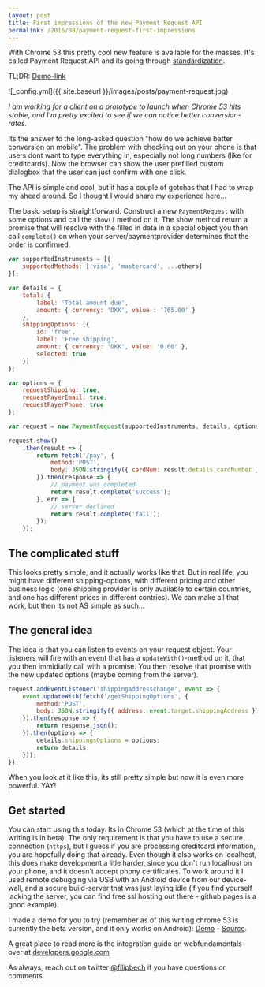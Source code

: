 ```yaml
---
layout: post
title: First impressions of the new Payment Request API
permalink: /2016/08/payment-request-first-impressions
---
```


With Chrome 53 this pretty cool new feature is available for the masses. It's called Payment Request API and its going through [standardization](https://www.w3.org/TR/payment-request/).

TL;DR: [Demo-link](https://filipbech.github.io/demos/paymentrequest/)

![_config.yml]({{ site.baseurl }}/images/posts/payment-request.jpg)

*I am working for a client on a prototype to launch when Chrome 53 hits stable, and I'm pretty excited to see if we can notice better conversion-rates.*

Its the answer to the long-asked question "how do we achieve better conversion on mobile". The problem with checking out on your phone is that users dont want to type everything in, especially not long numbers (like for creditcards). Now the browser can show the user prefilled custom dialogbox that the user can just confirm with one click. 

The API is simple and cool, but it has a couple of gotchas that I had to wrap my ahead around. So I thought I would share my experience here...

The basic setup is straightforward. Construct a new `PaymentRequest` with some options and call the `show()` method on it. The show method return a promise that will resolve with the filled in data in a special object you then call `complete()` on when your server/paymentprovider determines that the order is confirmed. 

```js
var supportedInstruments = [{
	supportedMethods: ['visa', 'mastercard', ...others]
}];

var details = {
	total: {
		label: 'Total amount due',
		amount: { currency: 'DKK', value : '765.00' }
	},
	shippingOptions: [{
		id: 'free',
		label: 'Free shipping',
		amount: { currency: 'DKK', value: '0.00' },
		selected: true
	}]
};

var options = {
	requestShipping: true,
	requestPayerEmail: true,
	requestPayerPhone: true
};

var request = new PaymentRequest(supportedInstruments, details, options);

request.show()
	.then(result => {
		return fetch('/pay', { 
			method:'POST', 
			body: JSON.stringify({ cardNum: result.details.cardNumber }) 
		}).then(response => {
			// payment was completed
			return result.complete('success');
		}, err => {
			// server declined 
			return result.complete('fail');
		});
	});

```

## The complicated stuff
This looks pretty simple, and it actually works like that. But in real life, you might have different shipping-options, with different pricing and other business logic (one shipping provider is only available to certain countries, and one has different prices in different contries). We can make all that work, but then its not AS simple as such... 

## The general idea
The idea is that you can listen to events on your request object. Your listeners will fire with an event that has a `updateWith()`-method on it, that you then immidiatly call with a promise. You then resolve that promise with the new updated options (maybe coming from the server). 

```js
request.addEventListener('shippingaddresschange', event => {
	event.updateWith(fetch('/getShippingOptions', { 
		method:'POST', 
		body: JSON.stringify({ address: event.target.shippingAddress }) 
	}).then(response => {
		return response.json();
	}).then(options => {
		details.shippingsOptions = options;
		return details;
	}));
});
```

When you look at it like this, its still pretty simple but now it is even more powerful. YAY! 

## Get started
You can start using this today. Its in Chrome 53 (which at the time of this writing is in beta). The only requirement is that you have to use a secure connection (`https`), but I guess if you are processing creditcard information, you are hopefully doing that already. Even though it also works on localhost, this does make development a litle harder, since you don't run localhost on your phone, and it doesn't accept phony certificates. To work around it I used remote debugging via USB with an Android device from our device-wall, and a secure build-server that was just laying idle (if you find yourself lacking the server, you can find free ssl hosting out there - github pages is a good example).

I made a demo for you to try (remember as of this writing chrome 53 is currently the beta version, and it only works on Android): [Demo](https://filipbech.github.io/demos/paymentrequest/) -  [Source](https://github.com/filipbech/filipbech.github.io/tree/master/demos/paymentrequest).

A great place to read more is the integration guide on webfundamentals over at [developers.google.com](https://developers.google.com/web/fundamentals/primers/payment-request/?hl=en)

As always, reach out on twitter [@filipbech](https://twitter.com/filipbech) if you have questions or comments. 
